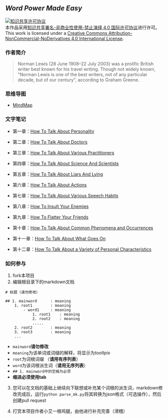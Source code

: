 ## *Word Power Made Easy*


<a rel="license" href="http://creativecommons.org/licenses/by-nc-nd/4.0/"><img alt="知识共享许可协议" style="border-width:0" src="https://i.creativecommons.org/l/by-nc-nd/4.0/88x31.png" /></a><br />本作品采用<a rel="license" href="http://creativecommons.org/licenses/by-nc-nd/4.0/">知识共享署名-非商业性使用-禁止演绎 4.0 国际许可协议</a>进行许可。
<br />This work is licensed under a <a rel="license" href="http://creativecommons.org/licenses/by-nc-nd/4.0/">Creative Commons Attribution-NonCommercial-NoDerivatives 4.0 International License</a>.

### 作者简介

>Norman Lewis (28 June 1908–22 July 2003) was a prolific British writer best known for his travel writing. Though not widely known, "Norman Lewis is one of the best writers, not of any particular decade, but of our century", according to Graham Greene.

### 思维导图

- [MindMap](https://hanxiaomax.github.io/WordPowerMadeEasy/)

### 文字笔记

- 第一章：[How To Talk About Personality](https://github.com/hanxiaomax/WordPowerMadeEasy/blob/master/How%20to%20talk%20about%20personality.md)


- 第二章：[How To Talk About Doctors](https://github.com/hanxiaomax/WordPowerMadeEasy/blob/master/How%20to%20talk%20about%20doctors.md)

- 第三章：[How To Talk About Various Practitioners](https://github.com/hanxiaomax/WordPowerMadeEasy/blob/master/How%20to%20talk%20about%20various%20practitioners.md)

- 第四章：[How To Talk About Science And Scientists](https://github.com/hanxiaomax/WordPowerMadeEasy/blob/master/How%20to%20talk%20about%20vscience%20and%20scientist.md)

- 第五章：[How To Talk About Liars And Lying](https://github.com/hanxiaomax/WordPowerMadeEasy/blob/master/How%20to%20talk%20about%20liars%20and%20lying.md)

- 第六章：[How To Talk About Actions](https://github.com/hanxiaomax/WordPowerMadeEasy/blob/master/How%20To%20Talk%20About%20Actions.md)

- 第七章：[How To Talk About Various Speech Habits](https://github.com/hanxiaomax/WordPowerMadeEasy/blob/master/How%20to%20talk%20about%20various%20speech%20habits.md)

- 第八章：[How To Insult Your Enemies](https://github.com/hanxiaomax/WordPowerMadeEasy/blob/master/How%20to%20insult%20your%20enemies.md)

- 第九章：[How To Flatter Your Friends](https://github.com/hanxiaomax/WordPowerMadeEasy/blob/master/How%20to%20flatter%20your%20friends.md)

- 第十章：[How To Talk About Common Phenomena and Occurrences]()

- 第十一章：[How To Talk About What Goes On]()

- 第十二章：[How To Talk About a Variety of Personal Characteristics]()



### 如何参与

1. fork本项目
2. 编辑根目录下的markdown文档

```
# 标题（请勿修改）

## 1. mainword      : meaning
    1. root1        : meaning
        - word1     : meaning
            1. root1    : meaning  
            2. root2    : meaning
            .....
    2. root2        : meaning
    3. root3        : meaning
    ...    
```

- `mainword`**请勿修改**
- `meaning`为该单词或词缀的解释，将显示为*tooltpis*
- `root`为词根词缀 （**请用有序列表**）
- `word`为该词根派生词（**请用无序列表**）
- `## 1. mainword中的空格为必须`
- **缩进必须使用tab**

3. 您可以在文档的基础上继续向下联想或补充某个词根的派生词，markdown修改完成后，运行`python parse_mk.py`将其转换为json格式（可选操作），然后创建pull request

4. 打赏本项目作者小艾一根鸡腿，由他进行补充完善（滑稽）

